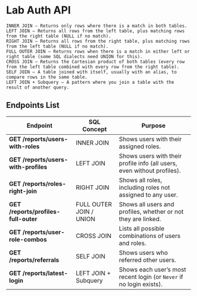 # Lab Auth API

    INNER JOIN – Returns only rows where there is a match in both tables.
    LEFT JOIN – Returns all rows from the left table, plus matching rows from the right table (NULL if no match).
    RIGHT JOIN – Returns all rows from the right table, plus matching rows from the left table (NULL if no match).
    FULL OUTER JOIN – Returns rows when there is a match in either left or right table (some SQL dialects need UNION for this).
    CROSS JOIN – Returns the Cartesian product of both tables (every row from the left table combined with every row from the right table).
    SELF JOIN – A table joined with itself, usually with an alias, to compare rows in the same table.
    LEFT JOIN + Subquery – A pattern where you join a table with the result of another query.
    
## Endpoints List

| Endpoint                        | SQL Concept              | Purpose                                                                 |
|---------------------------------|--------------------------|-------------------------------------------------------------------------|
| **GET /reports/users-with-roles**   | INNER JOIN               | Shows users with their assigned roles.                                  |
| **GET /reports/users-with-profiles**| LEFT JOIN                | Shows users with their profile info (all users, even without profiles). |
| **GET /reports/roles-right-join**   | RIGHT JOIN               | Shows all roles, including roles not assigned to any user.              |
| **GET /reports/profiles-full-outer**| FULL OUTER JOIN / UNION  | Shows all users and profiles, whether or not they are linked.           |
| **GET /reports/user-role-combos**   | CROSS JOIN               | Lists all possible combinations of users and roles.                     |
| **GET /reports/referrals**          | SELF JOIN                | Shows users who referred other users.                                   |
| **GET /reports/latest-login**       | LEFT JOIN + Subquery     | Shows each user’s most recent login (or `Never` if no login exists).    |



